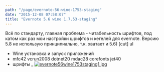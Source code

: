 ```yaml
---
path: "/page/evernote-56-wine-1753-staging"
date: "2015-12-08 07:58:07"
title: "Evernote 5.6 wine 1.7.53-staging"
---
```

Всё по стандарту, главная проблема - читабельность шрифтов, под катом как раз мои настройки шрифтов и кегелей для evernote. Версию 5.8 не использую принципиально, т.к. хватает и 5.6)
[cut]
ul
* Wine установка и запуск приложений
* mfc42 vcrun2008 dotnet20 mdac28 corefonts jet40
* шрифты
_ 
<a href="http://stud.ashcherbakov.ru/uploads/_pages/30/evernote56wine1753staging1.jpg"><img src="http://stud.ashcherbakov.ru/uploads/_pages/30/mini/evernote56wine1753staging1.jpg" alt="evernote56wine1753staging1.jpg" title="evernote56wine1753staging1.jpg"></a>